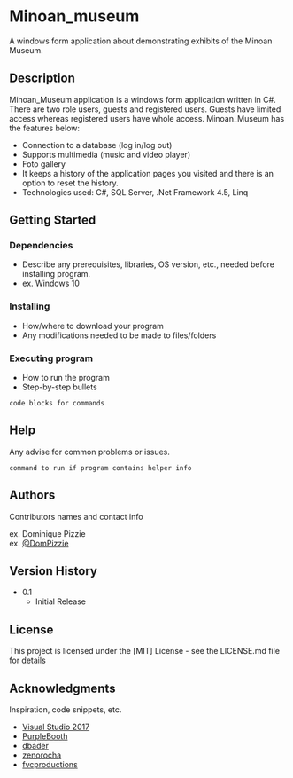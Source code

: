 # Minoan_museum

A windows form application about demonstrating exhibits of the Minoan Museum.

## Description

Minoan_Museum application is a windows form application written in C#. There are two role users, guests and registered users. Guests have limited access whereas registered users have whole access. Minoan_Museum has the features below:
* Connection to a database (log in/log out)
* Supports multimedia (music and video player)
* Foto gallery 
* It keeps a history of the application pages you visited and there is an option to reset the history. 
* Technologies used: C#, SQL Server, .Net Framework 4.5, Linq


## Getting Started

### Dependencies

* Describe any prerequisites, libraries, OS version, etc., needed before installing program.
* ex. Windows 10

### Installing

* How/where to download your program
* Any modifications needed to be made to files/folders

### Executing program

* How to run the program
* Step-by-step bullets
```
code blocks for commands
```

## Help

Any advise for common problems or issues.
```
command to run if program contains helper info
```

## Authors

Contributors names and contact info

ex. Dominique Pizzie  
ex. [@DomPizzie](https://twitter.com/dompizzie)

## Version History

* 0.1
    * Initial Release

## License

This project is licensed under the [MIT] License - see the LICENSE.md file for details

## Acknowledgments

Inspiration, code snippets, etc.
* [Visual Studio 2017]([https://github.com/matiassingers/awesome-readme](https://visualstudio.microsoft.com/vs/older-downloads/))
* [PurpleBooth](https://gist.github.com/PurpleBooth/109311bb0361f32d87a2)
* [dbader](https://github.com/dbader/readme-template)
* [zenorocha](https://gist.github.com/zenorocha/4526327)
* [fvcproductions](https://gist.github.com/fvcproductions/1bfc2d4aecb01a834b46)
